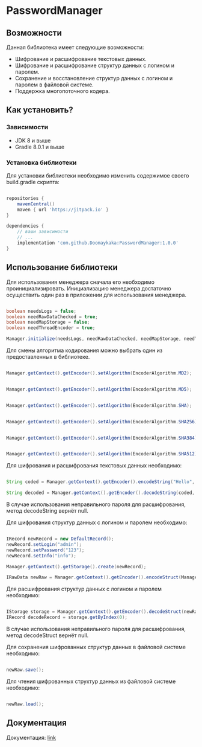 # PasswordManager

## Возможности

Данная библиотека имеет следующие возможности:

- Шифрование и расшифрование текстовых данных.
- Шифрование и расшифрование структур данных с логином и паролем.
- Сохранение и восстановление структур данных с логином и паролем в файловой системе.
- Поддержка многопоточного кодера.

## Как установить?

### Зависимости

- JDK 8 и выше
- Gradle 8.0.1 и выше

### Установка библиотеки

Для установки библиотеки необходимо изменить содержимое своего build.gradle скрипта:

```groovy

repositories {
    mavenCentral()
	maven { url 'https://jitpack.io' }
}

dependencies {
	// ваши зависимости
	// ...
	implementation 'com.github.Doomaykaka:PasswordManager:1.0.0'
}

```

## Использование библиотеки

Для использования менеджера сначала его необходимо проинициализировать.
Инициализацию менеджера достаточно осуществить один раз в приложении для использования менеджера.

```java

boolean needsLogs = false;
boolean needRawDataChecked = true;
boolean needMapStorage = false;
boolean needThreadEncoder = true;

Manager.initialize(needsLogs, needRawDataChecked, needMapStorage, needThreadEncoder);

```

Для смены алгоритма кодирования можно выбрать один из предоставленных в библиотеке.

```java

Manager.getContext().getEncoder().setAlgorithm(EncoderAlgorithm.MD2);

```

```java

Manager.getContext().getEncoder().setAlgorithm(EncoderAlgorithm.MD5);

```

```java

Manager.getContext().getEncoder().setAlgorithm(EncoderAlgorithm.SHA);

```

```java

Manager.getContext().getEncoder().setAlgorithm(EncoderAlgorithm.SHA256);

```

```java

Manager.getContext().getEncoder().setAlgorithm(EncoderAlgorithm.SHA384);

```

```java

Manager.getContext().getEncoder().setAlgorithm(EncoderAlgorithm.SHA512);

```

Для шифрования и расшифрования текстовых данных необходимо:

```java

String coded = Manager.getContext().getEncoder().encodeString("Hello", "123");

String decoded = Manager.getContext().getEncoder().decodeString(coded, "123");

```

В случае использования неправильного пароля для расшифрования, метод decodeString вернёт null.

Для шифрования структур данных с логином и паролем необходимо:

```java

IRecord newRecord = new DefaultRecord();
newRecord.setLogin("admin");
newRecord.setPassword("123");
newRecord.setInfo("info");

Manager.getContext().getStorage().create(newRecord);

IRawData newRaw = Manager.getContext().getEncoder().encodeStruct(Manager.getContext().getStorage(), "123");

```

Для расшифрования структур данных с логином и паролем необходимо:

```java

IStorage storage = Manager.getContext().getEncoder().decodeStruct(newRaw, "123");
IRecord decodeRecord = storage.getByIndex(0);

```

В случае использования неправильного пароля для расшифрования, метод decodeStruct вернёт null.

Для сохранения шифрованных структур данных в файловой системе необходимо:

```java

newRaw.save();

```

Для чтения шифрованных структур данных из файловой системе необходимо:

```java

newRaw.load();

```

## Документация

Документация: [link](https://doomaykaka.github.io/PasswordManager/)
